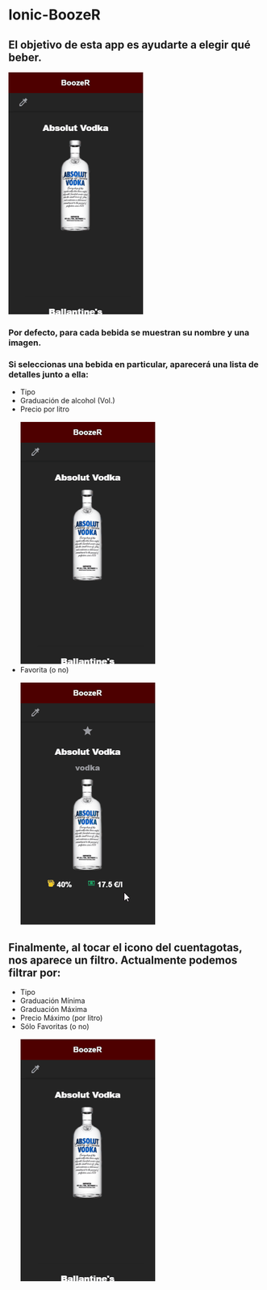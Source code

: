# Ionic-BoozeR
## El objetivo de esta app es ayudarte a elegir qué beber.
![](media/general.gif)
### Por defecto, para cada bebida se muestran su nombre y una imagen. 
### Si seleccionas una bebida en particular, aparecerá una lista de detalles junto a ella:
- Tipo
- Graduación de alcohol (Vol.)
- Precio por litro 
<br/><br/>
![](media/detalles.gif)
- Favorita (o no) 
<br/><br/>
![](media/favoritos.gif)
## Finalmente, al tocar el icono del cuentagotas, nos aparece un filtro. Actualmente podemos filtrar por:
- Tipo
- Graduación Mínima
- Graduación Máxima
- Precio Máximo (por litro)
- Sólo Favoritas (o no)
<br/><br/>
![](media/filtro.gif)
